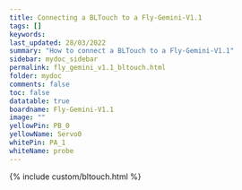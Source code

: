 ```yaml
---
title: Connecting a BLTouch to a Fly-Gemini-V1.1
tags: []
keywords: 
last_updated: 28/03/2022
summary: "How to connect a BLTouch to a Fly-Gemini-V1.1"
sidebar: mydoc_sidebar
permalink: fly_gemini_v1.1_bltouch.html
folder: mydoc
comments: false
toc: false
datatable: true
boardname: Fly-Gemini-V1.1
image: ""
yellowPin: PB_0
yellowName: Servo0
whitePin: PA_1
whiteName: probe
---
```


{% include custom/bltouch.html %}